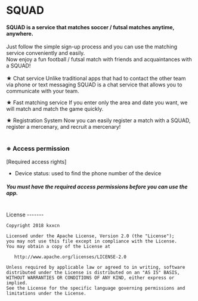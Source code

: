 SQUAD
======

#### SQUAD is a service that matches soccer / futsal matches anytime, anywhere.

Just follow the simple sign-up process and you can use the matching service conveniently and easily.
<br>Now enjoy a fun football / futsal match with friends and acquaintances with a SQUAD!
<br><br>
★ Chat service
Unlike traditional apps that had to contact the other team via phone or text messaging
SQUAD is a chat service that allows you to communicate with your team.

★ Fast matching service
If you enter only the area and date you want, we will match and match the game quickly.

★ Registration System
Now you can easily register a match with a SQUAD, register a mercenary, and recruit a mercenary!
<br><br>
### ※ Access permission
[Required access rights]

* Device status: used to find the phone number of the device

##### You must have the required access permissions before you can use the app.
<br>
License
-------

    Copyright 2018 kxxcn

    Licensed under the Apache License, Version 2.0 (the "License");
    you may not use this file except in compliance with the License.
    You may obtain a copy of the License at

       http://www.apache.org/licenses/LICENSE-2.0

    Unless required by applicable law or agreed to in writing, software
    distributed under the License is distributed on an "AS IS" BASIS,
    WITHOUT WARRANTIES OR CONDITIONS OF ANY KIND, either express or implied.
    See the License for the specific language governing permissions and
    limitations under the License.